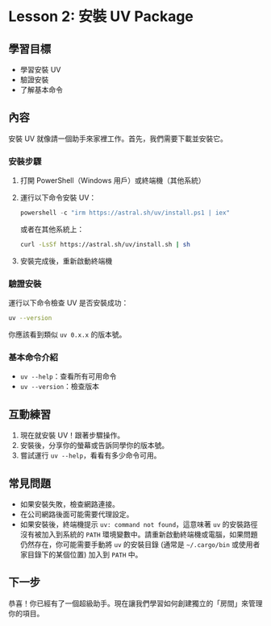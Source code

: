 # Lesson 2: 安裝 UV Package

## 學習目標
- 學習安裝 UV
- 驗證安裝
- 了解基本命令

## 內容
安裝 UV 就像請一個助手來家裡工作。首先，我們需要下載並安裝它。

### 安裝步驟
1. 打開 PowerShell（Windows 用戶）或終端機（其他系統）
2. 運行以下命令安裝 UV：

   ```powershell
   powershell -c "irm https://astral.sh/uv/install.ps1 | iex"
   ```

   或者在其他系統上：
   ```bash
   curl -LsSf https://astral.sh/uv/install.sh | sh
   ```

3. 安裝完成後，重新啟動終端機

### 驗證安裝
運行以下命令檢查 UV 是否安裝成功：
```bash
uv --version
```

你應該看到類似 `uv 0.x.x` 的版本號。

### 基本命令介紹
- `uv --help`：查看所有可用命令
- `uv --version`：檢查版本

## 互動練習
1. 現在就安裝 UV！跟著步驟操作。
2. 安裝後，分享你的螢幕或告訴同學你的版本號。
3. 嘗試運行 `uv --help`，看看有多少命令可用。

## 常見問題
- 如果安裝失敗，檢查網路連接。
- 在公司網路後面可能需要代理設定。
- 如果安裝後，終端機提示 `uv: command not found`，這意味著 `uv` 的安裝路徑沒有被加入到系統的 `PATH` 環境變數中。請重新啟動終端機或電腦，如果問題仍然存在，你可能需要手動將 `uv` 的安裝目錄 (通常是 `~/.cargo/bin` 或使用者家目錄下的某個位置) 加入到 `PATH` 中。

## 下一步
恭喜！你已經有了一個超級助手。現在讓我們學習如何創建獨立的「房間」來管理你的項目。